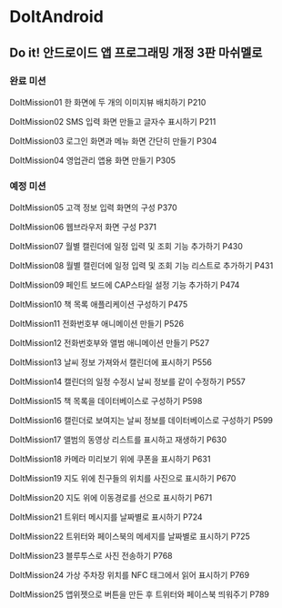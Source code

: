# DoItAndroid

## Do it! 안드로이드 앱 프로그래밍 개정 3판 마쉬멜로

### 완료 미션 
DoItMission01 한 화면에 두 개의 이미지뷰 배치하기 P210

DoItMission02 SMS 입력 화면 만들고 글자수 표시하기 P211

DoItMission03 로그인 화면과 메뉴 화면 간단히 만들기 P304

DoItMission04 영업관리 앱용 화면 만들기 P305

### 예정 미션
DoItMission05 고객 정보 입력 화면의 구성 P370

DoItMission06 웹브라우저 화면 구성 P371

DoItMission07 월별 캘린더에 일정 입력 및 조회 기능 추가하기 P430

DoItMission08 월별 캘린더에 일정 입력 및 조회 기능 리스트로 추가하기 P431

DoItMission09 페인트 보드에 CAP스타일 설정 기능 추가하기 P474

DoItMission10 책 목록 애플리케이션 구성하기 P475

DoItMission11 전화번호부 애니메이션 만들기 P526

DoItMission12 전화번호부와 앨범 애니메이션 만들기 P527

DoItMission13 날씨 정보 가져와서 캘린더에 표시하기 P556

DoItMission14 캘린더의 일정 수정시 날씨 정보를 같이 수정하기 P557

DoItMission15 책 목록을 데이터베이스로 구성하기 P598

DoItMission16 캘린더로 보여지는 날씨 정보를 데이터베이스로 구성하기 P599

DoItMission17 앨범의 동영상 리스트를 표시하고 재생하기 P630

DoItMission18 카메라 미리보기 위에 쿠폰을 표시하기 P631

DoItMission19 지도 위에 친구들의 위치를 사진으로 표시하기 P670

DoItMission20 지도 위에 이동경로를 선으로 표시하기 P671

DoItMission21 트위터 메시지를 날짜별로 표시하기 P724

DoItMission22 트위터와 페이스북의 메세지를 날짜별로 표시하기 P725

DoItMission23 블루투스로 사진 전송하기 P768

DoItMission24 가상 주차장 위치를 NFC 태그에서 읽어 표시하기 P769

DoItMission25 앱위젯으로 버튼을 만든 후 트위터와 페이스북 띄워주기 P789
